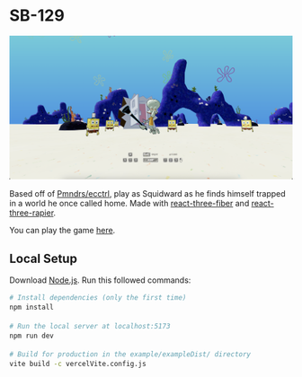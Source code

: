# SB-129

[![screenshot](public/gameplay.png)](https://sb-129.com/)

Based off of [Pmndrs/ecctrl](https://github.com/pmndrs/ecctrl), play as Squidward as he finds himself trapped in a world he once called home. Made with [react-three-fiber](https://github.com/pmndrs/react-three-fiber) and [react-three-rapier](https://github.com/pmndrs/react-three-rapier).

You can play the game [here](https://sb-129.com/).

## Local Setup

Download [Node.js](https://nodejs.org/en/download). Run this followed commands:

```bash
# Install dependencies (only the first time)
npm install

# Run the local server at localhost:5173
npm run dev

# Build for production in the example/exampleDist/ directory
vite build -c vercelVite.config.js
```
